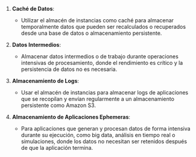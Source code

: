 1. **Caché de Datos**:
    
    - Utilizar el almacén de instancias como caché para almacenar temporalmente datos que pueden ser recalculados o recuperados desde una base de datos o almacenamiento persistente.

2. **Datos Intermedios**:
    
    - Almacenar datos intermedios o de trabajo durante operaciones intensivas de procesamiento, donde el rendimiento es crítico y la persistencia de datos no es necesaria.

3. **Almacenamiento de Logs**:
    
    - Usar el almacén de instancias para almacenar logs de aplicaciones que se recopilan y envían regularmente a un almacenamiento persistente como Amazon S3.

4. **Almacenamiento de Aplicaciones Ephemeras**:
    
    - Para aplicaciones que generan y procesan datos de forma intensiva durante su ejecución, como big data, análisis en tiempo real o simulaciones, donde los datos no necesitan ser retenidos después de que la aplicación termina.